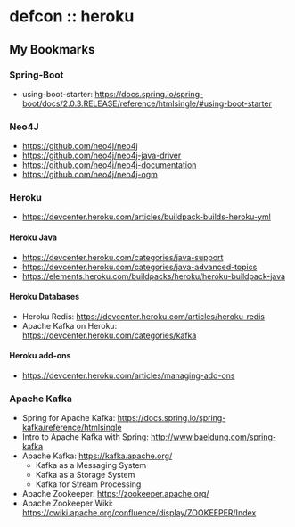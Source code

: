 # defcon :: heroku


## My Bookmarks

### Spring-Boot
* using-boot-starter: https://docs.spring.io/spring-boot/docs/2.0.3.RELEASE/reference/htmlsingle/#using-boot-starter

### Neo4J

* https://github.com/neo4j/neo4j
* https://github.com/neo4j/neo4j-java-driver
* https://github.com/neo4j/neo4j-documentation
* https://github.com/neo4j/neo4j-ogm

### Heroku
* https://devcenter.heroku.com/articles/buildpack-builds-heroku-yml

#### Heroku Java
* https://devcenter.heroku.com/categories/java-support
* https://devcenter.heroku.com/categories/java-advanced-topics
* https://elements.heroku.com/buildpacks/heroku/heroku-buildpack-java

#### Heroku Databases
* Heroku Redis: https://devcenter.heroku.com/articles/heroku-redis
* Apache Kafka on Heroku: https://devcenter.heroku.com/categories/kafka

#### Heroku add-ons 
* https://devcenter.heroku.com/articles/managing-add-ons

### Apache Kafka
* Spring for Apache Kafka: https://docs.spring.io/spring-kafka/reference/htmlsingle
* Intro to Apache Kafka with Spring: http://www.baeldung.com/spring-kafka
* Apache Kafka: https://kafka.apache.org/
   * Kafka as a Messaging System
   * Kafka as a Storage System
   * Kafka for Stream Processing
* Apache Zookeeper: https://zookeeper.apache.org/
* Apache Zookeeper Wiki: https://cwiki.apache.org/confluence/display/ZOOKEEPER/Index
